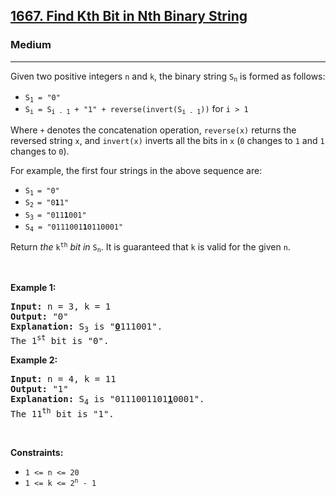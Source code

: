 <h2><a href="https://leetcode.com/problems/find-kth-bit-in-nth-binary-string/?envType=list&envId=rg0a5cy6">1667. Find Kth Bit in Nth Binary String</a></h2><h3>Medium</h3><hr><p>Given two positive integers <code>n</code> and <code>k</code>, the binary string <code>S<sub>n</sub></code> is formed as follows:</p>

<ul>
	<li><code>S<sub>1</sub> = &quot;0&quot;</code></li>
	<li><code>S<sub>i</sub> = S<sub>i - 1</sub> + &quot;1&quot; + reverse(invert(S<sub>i - 1</sub>))</code> for <code>i &gt; 1</code></li>
</ul>

<p>Where <code>+</code> denotes the concatenation operation, <code>reverse(x)</code> returns the reversed string <code>x</code>, and <code>invert(x)</code> inverts all the bits in <code>x</code> (<code>0</code> changes to <code>1</code> and <code>1</code> changes to <code>0</code>).</p>

<p>For example, the first four strings in the above sequence are:</p>

<ul>
	<li><code>S<sub>1 </sub>= &quot;0&quot;</code></li>
	<li><code>S<sub>2 </sub>= &quot;0<strong>1</strong>1&quot;</code></li>
	<li><code>S<sub>3 </sub>= &quot;011<strong>1</strong>001&quot;</code></li>
	<li><code>S<sub>4</sub> = &quot;0111001<strong>1</strong>0110001&quot;</code></li>
</ul>

<p>Return <em>the</em> <code>k<sup>th</sup></code> <em>bit</em> <em>in</em> <code>S<sub>n</sub></code>. It is guaranteed that <code>k</code> is valid for the given <code>n</code>.</p>

<p>&nbsp;</p>
<p><strong class="example">Example 1:</strong></p>

<pre>
<strong>Input:</strong> n = 3, k = 1
<strong>Output:</strong> &quot;0&quot;
<strong>Explanation:</strong> S<sub>3</sub> is &quot;<strong><u>0</u></strong>111001&quot;.
The 1<sup>st</sup> bit is &quot;0&quot;.
</pre>

<p><strong class="example">Example 2:</strong></p>

<pre>
<strong>Input:</strong> n = 4, k = 11
<strong>Output:</strong> &quot;1&quot;
<strong>Explanation:</strong> S<sub>4</sub> is &quot;0111001101<strong><u>1</u></strong>0001&quot;.
The 11<sup>th</sup> bit is &quot;1&quot;.
</pre>

<p>&nbsp;</p>
<p><strong>Constraints:</strong></p>

<ul>
	<li><code>1 &lt;= n &lt;= 20</code></li>
	<li><code>1 &lt;= k &lt;= 2<sup>n</sup> - 1</code></li>
</ul>
